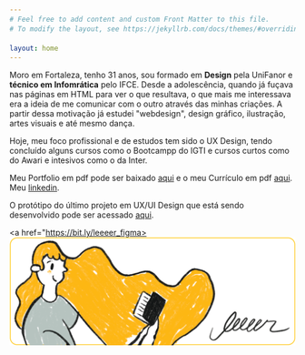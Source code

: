 ```yaml
---
# Feel free to add content and custom Front Matter to this file.
# To modify the layout, see https://jekyllrb.com/docs/themes/#overriding-theme-defaults

layout: home
---
```

 Moro em Fortaleza, tenho 31 anos, sou formado em <b>Design</b> pela UniFanor e <b>técnico em Infomrática</b> pelo IFCE. Desde a adolescência, quando já fuçava nas páginas em HTML para ver o que resultava, o que mais me interessava era a ideia de me comunicar com o outro através das minhas criações. A partir dessa motivação já estudei "webdesign", design gráfico, ilustração, artes visuais e até mesmo dança.
 
Hoje, meu foco profissional e de estudos tem sido o UX Design, tendo concluído alguns cursos como o Bootcampp do IGTI e cursos curtos como do Awari e intesivos como o da Inter.

Meu Portfolio em pdf pode ser baixado [aqui](/files/DanielNevesPortfolio.pdf) e o meu Currículo em pdf [aqui](/files/Daniel_Neves_Curriculo.pdf.pdf). Meu <a href="https://www.linkedin.com/in/nevesdaniel/?locale=pt_BR">linkedin</a>.

O protótipo do último projeto em UX/UI Design que está sendo desenvolvido pode ser acessado <a href="https://bit.ly/leeeer_figma">aqui</a>.

<a href="https://bit.ly/leeeer_figma><img src="/files/img/leer.png" /></a>